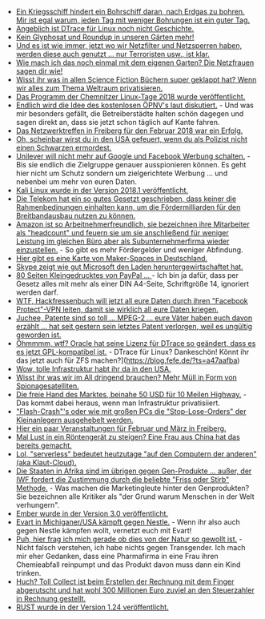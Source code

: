 * [Ein Kriegsschiff hindert ein Bohrschiff daran, nach Erdgas zu bohren. Mir ist egal warum, jeden Tag mit weniger Bohrungen ist ein guter Tag.](https://blog.fefe.de/?ts=a47f1a47)
* [Angeblich ist DTrace für Linux noch nicht Geschichte.](https://www.phoronix.com/scan.php?page=news_item&px=DTrace-For-Linux-2018)
* [Kein Glyphosat und Roundup in unseren Gärten mehr!](https://netzfrauen.org/2018/02/12/roundup-2/)
* [Und es ist wie immer, jetzt wo wir Netzfilter und Netzsperren haben, werden diese auch genutzt ... nur Terroristen usw., ist klar.](https://www.golem.de/news/constantin-film-vodafone-muss-kinox-to-sperren-1802-132715.html)
* [Wie mach ich das noch einmal mit dem eigenen Garten? Die Netzfrauen sagen dir wie!](https://netzfrauen.org/2018/02/12/garten/)
* [Wisst ihr was in allen Science Fiction Büchern super geklappt hat? Wenn wir alles zum Thema Weltraum privatisieren.](https://www.heise.de/newsticker/meldung/Internationale-Raumstation-Donald-Trump-will-ISS-privatisieren-3965404.html)
* [Das Programm der Chemnitzer Linux-Tage 2018 wurde veröffentlicht.](https://www.pro-linux.de/news/1/25593/programm-der-chemnitzer-linux-tage-2018-vorgestellt.html)
* [Endlich wird die Idee des kostenlosen ÖPNV's laut diskutiert.](https://www.golem.de/news/fahrverbote-bundesregierung-schlaegt-kostenlosen-oepnv-vor-1802-132747.html) - Und was mir besonders gefällt, die Betreiberstädte halten schön dagegen und sagen direkt an, dass sie jetzt schon täglich auf Kante fahren.
* [Das Netzwerktreffen in Freiberg für den Februar 2018 war ein Erfolg.](https://bio-erzgebirge.de/wp/?p=13524)
* [Oh, scheinbar wirst du in den USA gefeuert, wenn du als Polizist nicht einen Schwarzen ermordest.](https://www.theguardian.com/us-news/2018/feb/12/stephen-mader-west-virginia-police-officer-settles-lawsuit)
* [Unilever will nicht mehr auf Google und Facebook Werbung schalten.](https://blog.fefe.de/?ts=a47cfd13) - Bis sie endlich die Zielgruppe genauer ausspionieren können. Es geht hier nicht um Schutz sondern um zielgerichtete Werbung ... und nebenbei um mehr von euren Daten.
* [Kali Linux wurde in der Version 2018.1 veröffentlicht.](https://www.pro-linux.de/news/1/25598/kali-linux-20181-freigegeben.html)
* [Die Telekom hat ein so gutes Gesetzt geschrieben, dass keiner die Rahmenbedinungen einhalten kann, um die Fördermilliarden für den Breitbandausbau nutzen zu können.](https://www.golem.de/news/kommunen-foerdermilliarden-fuer-den-breitbandausbau-kaum-abgerufen-1802-132739.html)
* [Amazon ist so Arbeitnehmerfreundlich, sie bezeichnen ihre Mitarbeiter als "headcount" und feuern sie um sie anschließend für weniger Leistung im gleichen Büro aber als Subunternehmerfirma wieder einzustellen.](https://www.heise.de/newsticker/meldung/Amazon-entlaesst-Hunderte-Mitarbeiter-und-sucht-zugleich-Tausende-neue-3966894.html) - So gibt es mehr Fördergelder und weniger Abfindung.
* [Hier gibt es eine Karte von Maker-Spaces in Deutschland.](https://maker-faire.de/makerspaces/)
* [Skype zeigt wie gut Microsoft den Laden heruntergewirtschaftet hat.](https://blog.fefe.de/?ts=a47dcd4c)
* [80 Seiten Kleingedrucktes von PayPal ... ](https://www.heise.de/newsticker/meldung/80-Seiten-Kleingedrucktes-Verbraucherzentrale-mahnt-PayPal-ab-3969005.html) - Ich bin ja dafür, dass per Gesetz alles mit mehr als einer DIN A4-Seite, Schriftgröße 14, ignoriert werden darf.
* [WTF, Hackfressenbuch will jetzt all eure Daten durch ihren "Facebook Protect"-VPN leiten, damit sie wirklich all eure Daten kriegen.](https://blog.fefe.de/?ts=a47d9ee1)
* [Juchee, Patente sind so toll ... MPEG-2 ... eure Väter haben euch davon erzählt ... hat seit gestern sein letztes Patent verlorgen, weil es ungültig geworden ist.](https://www.phoronix.com/scan.php?page=news_item&px=MPEG-2-Last-Patents-Expire)
* [Öhmmmm, wtf? Oracle hat seine Lizenz für DTrace so geändert, dass es es jetzt GPL-kompatibel ist.](https://blog.fefe.de/?ts=a47aafba) - DTrace für Linux? Dankeschön! Könnt ihr das jetzt auch für ZFS machen?](https://blog.fefe.de/?ts=a47aafba)
* [Wow, tolle Infrastruktur habt ihr da in den USA.](https://blog.fefe.de/?ts=a47aa002)
* [Wisst ihr was wir im All dringend brauchen? Mehr Müll in Form von Spionagesatelliten.](https://blog.fefe.de/?ts=a47aa0f5)
* [Die freie Hand des Marktes, beinahe 50 USD für 10 Meilen Highway.](https://blog.fefe.de/?ts=a47a9d3a) - Das kommt dabei heraus, wenn man Infrastruktur privatisiiert.
* ["Flash-Crash"'s oder wie mit großen PCs die "Stop-Lose-Orders" der Kleinanlegern ausgehebelt werden.](http://www.neopresse.com/wirtschaft/flash-crash-an-den-boersen-wie-grossinvestoren-kleinanleger-ueber-den-tisch-ziehen/)
* [Hier ein paar Veranstaltungen für Februar und März in Freiberg.](https://bio-erzgebirge.de/wp/?p=13565)
* [Mal Lust in ein Röntengerät zu steigen? Eine Frau aus China hat das bereits gemacht.](https://blog.fefe.de/?ts=a47b707a)
* [Lol, "serverless" bedeutet heutzutage "auf den Computern der anderen" (aka Klaut-Cloud).](https://www.heise.de/ix/meldung/Scrivito-Headless-CMS-mit-WYSIWYG-Editor-3967040.html)
* [Die Staaten in Afrika sind im übrigen gegen Gen-Produkte ... außer, der IWF fordert die Zustimmung durch die beliebte "Friss oder Stirb" Methode.](https://netzfrauen.org/2018/02/15/55796/) - Was machen die Marketingleute hinter den Genprodukten? Sie bezeichnen alle Kritiker als "der Grund warum Menschen in der Welt verhungern".
* [Ember wurde in der Version 3.0 veröffentlicht.](https://www.heise.de/developer/meldung/Webframework-Ember-3-0-raeumt-auf-3970009.html)
* [Evart in Michiganer/USA kämpft gegen Nestle.](https://netzfrauen.org/2018/02/15/michigan/) - Wenn ihr also auch gegen Nestle kämpfen wollt, vernetzt euch mit Evart!
* [Puh, hier frag ich mich gerade ob dies von der Natur so gewollt ist.](https://blog.fefe.de/?ts=a47a0b81) - Nicht falsch verstehen, ich habe nichts gegen Transgender. Ich mach mir eher Gedanken, dass eine Pharmafirma in eine Frau ihren Chemieabfall reinpumpt und das Produkt davon muss dann ein Kind trinken.
* [Huch? Toll Collect ist beim Erstellen der Rechnung mit dem Finger abgerutscht und hat wohl 300 Millionen Euro zuviel an den Steuerzahler in Rechnung gestellt.](https://blog.fefe.de/?ts=a47a0821)
* [RUST wurde in der Version 1.24 veröffentlicht.](https://www.phoronix.com/scan.php?page=news_item&px=Rustlang-1.24-Released)
